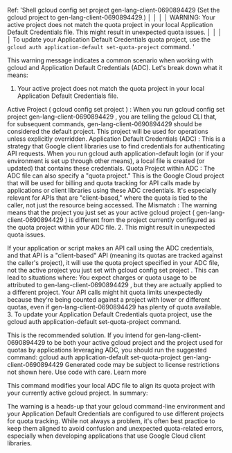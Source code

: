 Ref: 
'Shell gcloud config set project gen-lang-client-0690894429 (Set the gcloud project to gen-lang-client-0690894429.) │ │ │ │ WARNING: Your active project does not match the quota project in your local Application Default Credentials file. This might result in unexpected quota issues. │ │ │ │ To update your Application Default Credentials quota project, use the `gcloud auth application-default set-quota-project` command. '

This warning message indicates a common scenario when working with gcloud and Application Default Credentials (ADC). Let's break down what it means:

1. Your active project does not match the quota project in your local Application Default Credentials file.

Active Project ( gcloud config set project ) : When you run gcloud config set project gen-lang-client-0690894429 , you are telling the gcloud CLI that, for subsequent commands, gen-lang-client-0690894429 should be considered the default project. This project will be used for operations unless explicitly overridden.
Application Default Credentials (ADC) : This is a strategy that Google client libraries use to find credentials for authenticating API requests. When you run gcloud auth application-default login (or if your environment is set up through other means), a local file is created (or updated) that contains these credentials.
Quota Project within ADC : The ADC file can also specify a "quota project." This is the Google Cloud project that will be used for billing and quota tracking for API calls made by applications or client libraries using these ADC credentials. It's especially relevant for APIs that are "client-based," where the quota is tied to the caller, not just the resource being accessed.
The Mismatch : The warning means that the project you just set as your active gcloud project ( gen-lang-client-0690894429 ) is different from the project currently configured as the quota project within your ADC file.
2. This might result in unexpected quota issues.

If your application or script makes an API call using the ADC credentials, and that API is a "client-based" API (meaning its quotas are tracked against the caller's project), it will use the quota project specified in your ADC file, not the active project you just set with gcloud config set project .
This can lead to situations where:
You expect charges or quota usage to be attributed to gen-lang-client-0690894429 , but they are actually applied to a different project.
Your API calls might hit quota limits unexpectedly because they're being counted against a project with lower or different quotas, even if gen-lang-client-0690894429 has plenty of quota available.
3. To update your Application Default Credentials quota project, use the gcloud auth application-default set-quota-project command.

This is the recommended solution. If you intend for gen-lang-client-0690894429 to be both your active gcloud project and the project used for quotas by applications leveraging ADC, you should run the suggested command:
gcloud auth application-default set-quota-project gen-lang-client-0690894429
Generated code may be subject to license restrictions not shown here. Use code with care. Learn more 

This command modifies your local ADC file to align its quota project with your currently active gcloud project.
In summary:

The warning is a heads-up that your gcloud command-line environment and your Application Default Credentials are configured to use different projects for quota tracking. While not always a problem, it's often best practice to keep them aligned to avoid confusion and unexpected quota-related errors, especially when developing applications that use Google Cloud client libraries.

